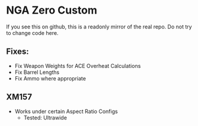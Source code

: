 # NGA Zero Custom

If you see this on github, this is a readonly mirror of the real repo. Do not try to change code here.

## Fixes:

- Fix Weapon Weights for ACE Overheat Calculations
- Fix Barrel Lengths
- Fix Ammo where appropriate

## XM157
- Works under certain Aspect Ratio Configs
  - Tested: Ultrawide
